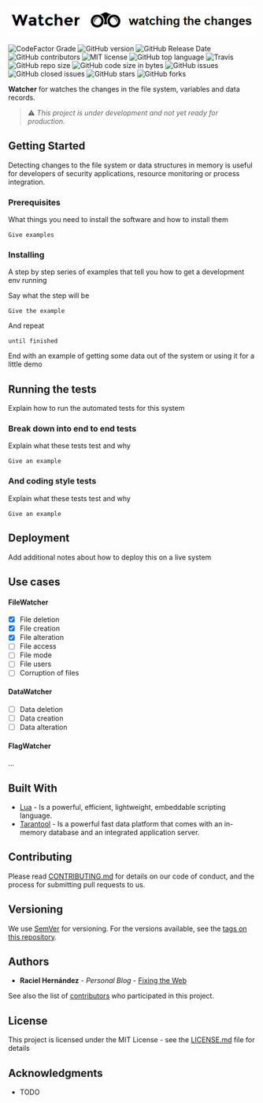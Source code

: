 ![Watcher](watcher.png)

![CodeFactor Grade](https://img.shields.io/codefactor/grade/github/racherb/watcher/master)
![GitHub version](https://badge.fury.io/gh/racherb%2Fwatcher.svg)
![GitHub Release Date](https://img.shields.io/github/release-date/racherb/watcher)
![GitHub contributors](https://img.shields.io/github/contributors/racherb/watcher.svg)
![MIT license](https://img.shields.io/badge/License-MIT-blue.svg)
![GitHub top language](https://img.shields.io/github/languages/top/racherb/watcher)
![Travis](https://travis-ci.com/racherb/watcher.svg?branch=master)
![GitHub repo size](https://img.shields.io/github/repo-size/racherb/watcher)
![GitHub code size in bytes](https://img.shields.io/github/languages/code-size/racherb/watcher)
![GitHub issues](https://img.shields.io/github/issues/racherb/watcher)
![GitHub closed issues](https://img.shields.io/github/issues-closed/racherb/watcher)
![GitHub stars](https://img.shields.io/github/stars/racherb/watcher?style=social)
![GitHub forks](https://img.shields.io/github/forks/racherb/watcher?style=social)

**Watcher** for watches the changes in the file system, variables and data records.

> :warning: *This project is under development and not yet ready for production.*

## Getting Started

Detecting changes to the file system or data structures in memory is useful for developers of security applications, resource monitoring or process integration.

### Prerequisites

What things you need to install the software and how to install them

```
Give examples
```

### Installing

A step by step series of examples that tell you how to get a development env running

Say what the step will be

```
Give the example
```

And repeat

```
until finished
```

End with an example of getting some data out of the system or using it for a little demo

## Running the tests

Explain how to run the automated tests for this system

### Break down into end to end tests

Explain what these tests test and why

```
Give an example
```

### And coding style tests

Explain what these tests test and why

```
Give an example
```

## Deployment

Add additional notes about how to deploy this on a live system

## Use cases

#### FileWatcher

- [x] File deletion
- [x] File creation
- [x] File alteration
- [ ] File access
- [ ] File mode
- [ ] File users
- [ ] Corruption of files

#### DataWatcher

- [ ] Data deletion
- [ ] Data creation
- [ ] Data alteration

#### FlagWatcher

...

## Built With

* [Lua](https://www.lua.org/) - Is a powerful, efficient, lightweight, embeddable scripting language.
* [Tarantool](https://maven.apache.org/) - Is a powerful fast data platform that comes with an in-memory database and an integrated application server.

## Contributing

Please read [CONTRIBUTING.md](https://gist.github.com/racherb/d42d880165cdc0f16bf25edf9e45c8cc.js) for details on our code of conduct, and the process for submitting pull requests to us.

## Versioning

We use [SemVer](http://semver.org/) for versioning. For the versions available, see the [tags on this repository](https://github.com/racherb/watcher/tags).

## Authors

* **Raciel Hernández** - *Personal Blog* - [Fixing the Web](https://racherb.github.io/)

See also the list of [contributors](https://github.com/racherb/watcher/contributors) who participated in this project.

## License

This project is licensed under the MIT License - see the [LICENSE.md](LICENSE.md) file for details

## Acknowledgments

* TODO
